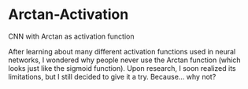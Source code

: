 # Arctan-Activation
CNN with Arctan as activation function

After learning about many different activation functions used in neural networks, I wondered why people never use the Arctan function (which looks just like the sigmoid function). Upon research, I soon realized its limitations, but I still decided to give it a try. Because... why not?
